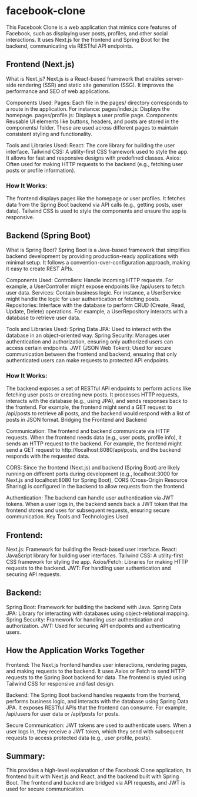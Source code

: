 # facebook-clone

This Facebook Clone is a web application that mimics core features of Facebook, such as displaying user posts, profiles, and other social interactions. It uses Next.js for the frontend and Spring Boot for the backend, communicating via RESTful API endpoints.

## Frontend (Next.js)
What is Next.js?
Next.js is a React-based framework that enables server-side rendering (SSR) and static site generation (SSG). It improves the performance and SEO of web applications.

Components Used:
Pages: Each file in the pages/ directory corresponds to a route in the application. For instance:
pages/index.js: Displays the homepage.
pages/profile.js: Displays a user profile page.
Components: Reusable UI elements like buttons, headers, and posts are stored in the components/ folder. These are used across different pages to maintain consistent styling and functionality.

Tools and Libraries Used:
React: The core library for building the user interface.
Tailwind CSS: A utility-first CSS framework used to style the app. It allows for fast and responsive designs with predefined classes.
Axios: Often used for making HTTP requests to the backend (e.g., fetching user posts or profile information).

### How It Works:
The frontend displays pages like the homepage or user profiles.
It fetches data from the Spring Boot backend via API calls (e.g., getting posts, user data).
Tailwind CSS is used to style the components and ensure the app is responsive.

## Backend (Spring Boot)

What is Spring Boot?
Spring Boot is a Java-based framework that simplifies backend development by providing production-ready applications with minimal setup. It follows a convention-over-configuration approach, making it easy to create REST APIs.

Components Used:
Controllers: Handle incoming HTTP requests. For example, a UserController might expose endpoints like /api/users to fetch user data.
Services: Contain business logic. For instance, a UserService might handle the logic for user authentication or fetching posts.
Repositories: Interface with the database to perform CRUD (Create, Read, Update, Delete) operations. For example, a UserRepository interacts with a database to retrieve user data.

Tools and Libraries Used:
Spring Data JPA: Used to interact with the database in an object-oriented way.
Spring Security: Manages user authentication and authorization, ensuring only authorized users can access certain endpoints.
JWT (JSON Web Token): Used for secure communication between the frontend and backend, ensuring that only authenticated users can make requests to protected API endpoints.

### How It Works:
The backend exposes a set of RESTful API endpoints to perform actions like fetching user posts or creating new posts.
It processes HTTP requests, interacts with the database (e.g., using JPA), and sends responses back to the frontend.
For example, the frontend might send a GET request to /api/posts to retrieve all posts, and the backend would respond with a list of posts in JSON format.
Bridging the Frontend and Backend

Communication:
The frontend and backend communicate via HTTP requests. When the frontend needs data (e.g., user posts, profile info), it sends an HTTP request to the backend.
For example, the frontend might send a GET request to http://localhost:8080/api/posts, and the backend responds with the requested data.

CORS:
Since the frontend (Next.js) and backend (Spring Boot) are likely running on different ports during development (e.g., localhost:3000 for Next.js and localhost:8080 for Spring Boot), CORS (Cross-Origin Resource Sharing) is configured in the backend to allow requests from the frontend.

Authentication:
The backend can handle user authentication via JWT tokens. When a user logs in, the backend sends back a JWT token that the frontend stores and uses for subsequent requests, ensuring secure communication.
Key Tools and Technologies Used

## Frontend:
Next.js: Framework for building the React-based user interface.
React: JavaScript library for building user interfaces.
Tailwind CSS: A utility-first CSS framework for styling the app.
Axios/Fetch: Libraries for making HTTP requests to the backend.
JWT: For handling user authentication and securing API requests.

## Backend:
Spring Boot: Framework for building the backend with Java.
Spring Data JPA: Library for interacting with databases using object-relational mapping.
Spring Security: Framework for handling user authentication and authorization.
JWT: Used for securing API endpoints and authenticating users.

## How the Application Works Together

Frontend:
The Next.js frontend handles user interactions, rendering pages, and making requests to the backend.
It uses Axios or Fetch to send HTTP requests to the Spring Boot backend for data.
The frontend is styled using Tailwind CSS for responsive and fast design.

Backend:
The Spring Boot backend handles requests from the frontend, performs business logic, and interacts with the database using Spring Data JPA.
It exposes RESTful APIs that the frontend can consume. For example, /api/users for user data or /api/posts for posts.

Secure Communication:
JWT tokens are used to authenticate users. When a user logs in, they receive a JWT token, which they send with subsequent requests to access protected data (e.g., user profile, posts).

## Summary:
This provides a high-level explanation of the Facebook Clone application, its frontend built with Next.js and React, and the backend built with Spring Boot. The frontend and backend are bridged via API requests, and JWT is used for secure communication.
